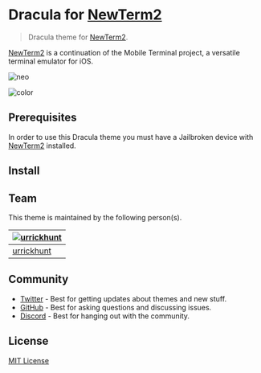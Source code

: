 # Dracula for [NewTerm2](https://chariz.com/get/newterm)

>Dracula theme for [NewTerm2](https://chariz.com/get/newterm).

[NewTerm2](https://chariz.com/get/newterm) is a continuation of the Mobile Terminal project, a versatile terminal emulator for iOS.

![neo](https://user-images.githubusercontent.com/96319944/233093963-fb48f849-b715-444a-944f-f2f11abe4376.jpeg)

![color](https://user-images.githubusercontent.com/96319944/233093988-f7a80bd2-4733-499c-9d84-751d4e0edda0.jpeg)

## Prerequisites

In order to use this Dracula theme you must have a Jailbroken device with [NewTerm2](https://chariz.com/get/newterm) installed.

## Install



## Team

This theme is maintained by the following person(s).

| [![urrickhunt](https://github.com/urrickhunt.png?size=100)](https://github.com/urrickhunt) |
| ---------------------------------------------------------------------------------------- |
| [urrickhunt](https://github.com/urrickhunt)                                               |

## Community

- [Twitter](https://twitter.com/draculatheme) - Best for getting updates about themes and new stuff.
- [GitHub](https://github.com/dracula/dracula-theme/discussions) - Best for asking questions and discussing issues.
- [Discord](https://draculatheme.com/discord-invite) - Best for hanging out with the community.

## License

[MIT License](./LICENSE)

